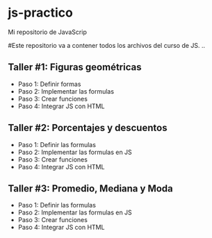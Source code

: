 # js-practico
Mi repositorio de JavaScrip

#Este repositorio va a contener todos los archivos del curso de JS.
..

## Taller #1: Figuras geométricas
 
 - Paso 1: Definir formas
 - Paso 2: Implementar las formulas 
 - Paso 3: Crear funciones
 - Paso 4: Integrar JS con HTML

## Taller #2: Porcentajes y descuentos

 - Paso 1: Definir las formulas
 - Paso 2: Implementar las formulas en JS
 - Paso 3: Crear funciones
 - Paso 4: Integrar JS con HTML 

## Taller #3: Promedio, Mediana y Moda

 - Paso 1: Definir las formulas
 - Paso 2: Implementar las formulas en JS
 - Paso 3: Crear funciones
 - Paso 4: Integrar JS con HTML 